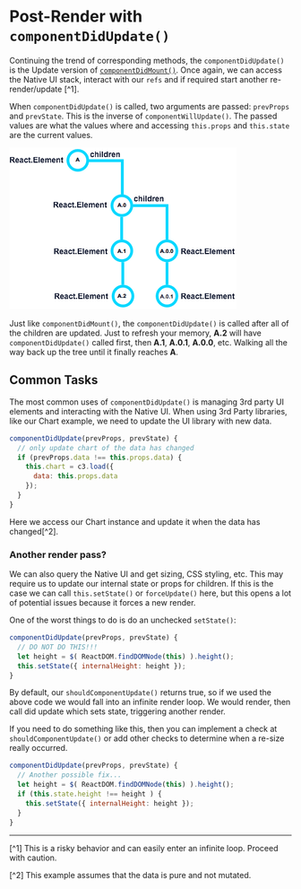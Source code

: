 # Post-Render with `componentDidUpdate()`
 Continuing the trend of corresponding methods, the `componentDidUpdate()` is the Update version of [`componentDidMount()`](../birth/post_mount_with_component_did_mount.md). Once again, we can access the Native UI stack, interact with our `refs` and if required start another re-render/update [^1].
 
 When `componentDidUpdate()` is called, two arguments are passed: `prevProps` and `prevState`. This is the inverse of `componentWillUpdate()`. The passed values are what the values where and accessing `this.props` and `this.state` are the current values.
 
 ![](../birth/react-element-tree.png)
 
 Just like `componentDidMount()`, the `componentDidUpdate()` is called after all of the children are updated. Just to refresh your memory, **A.2** will have `componentDidUpdate()` called first, then **A.1**, **A.0.1**, **A.0.0**, etc. Walking all the way back up the tree until it finally reaches **A**.
 
## Common Tasks
 The most common uses of `componentDidUpdate()` is managing 3rd party UI elements and interacting with the Native UI. When using 3rd Party libraries, like our Chart example, we need to update the UI library with new data.
 
```javascript
componentDidUpdate(prevProps, prevState) {
  // only update chart of the data has changed
  if (prevProps.data !== this.props.data) {
    this.chart = c3.load({
      data: this.props.data
    });
  }
}
```

Here we access our Chart instance and update it when the data has changed[^2]. 

### Another render pass?
We can also query the Native UI and get sizing, CSS styling, etc. This may require us to update our internal state or props for children. If this is the case we can call `this.setState()` or `forceUpdate()` here, but this opens a lot of potential issues because it forces a new render.

One of the worst things to do is do an unchecked `setState()`:

```javascript
componentDidUpdate(prevProps, prevState) {
  // DO NOT DO THIS!!!
  let height = $( ReactDOM.findDOMNode(this) ).height();
  this.setState({ internalHeight: height });
}
```

By default, our `shouldComponentUpdate()` returns true, so if we used the above code we would fall into an infinite render loop. We would render, then call did update which sets state, triggering another render.

If you need to do something like this, then you can implement a check at  `shouldComponentUpdate()` or add other checks to determine when a re-size really occurred.

```javascript
componentDidUpdate(prevProps, prevState) {
  // Another possible fix...
  let height = $( ReactDOM.findDOMNode(this) ).height();
  if (this.state.height !== height ) {
    this.setState({ internalHeight: height });
  }
}
```


---
 
 [^1] This is a risky behavior and can easily enter an infinite loop. Proceed with caution.
 
 [^2] This example assumes that the data is pure and not mutated.
